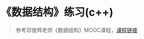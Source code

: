 # 《数据结构》练习(c++)
> 参考邓俊辉老师《数据结构》MOOC课程，[课程链接](http://www.xuetangx.com/courses/course-v1:TsinghuaX+30240184+sp/about)
